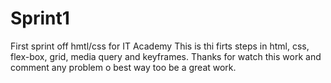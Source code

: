 # Sprint1
First sprint off hmtl/css for IT Academy
This is thi firts steps in html, css, flex-box, grid, media query and keyframes. 
Thanks for watch this work and comment any problem o best way too be a great work.
